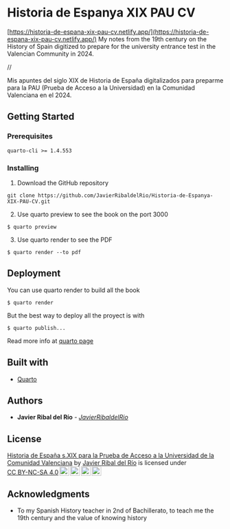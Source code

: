 # Historia de Espanya XIX PAU CV

[https://historia-de-espana-xix-pau-cv.netlify.app/](https://historia-de-espana-xix-pau-cv.netlify.app/)
My notes from the 19th century on the History of Spain digitized to prepare for the university entrance test in the Valencian Community in 2024. 

// 

Mis apuntes del siglo XIX de Historia de España digitalizados para preparme para la PAU (Prueba de Acceso a la Universidad) en la Comunidad Valenciana en el 2024.


## Getting Started
### Prerequisites

```
quarto-cli >= 1.4.553
```

### Installing

1. Download the GitHub repository
```
git clone https://github.com/JavierRibaldelRio/Historia-de-Espanya-XIX-PAU-CV.git
```

2. Use quarto preview to see the book on the port 3000

```
$ quarto preview
```

3. Use quarto render to see the PDF

```
$ quarto render --to pdf
```

## Deployment

You can use quarto render to build all the book

```
$ quarto render
```

But the best way to deploy all the proyect is with 
```
$ quarto publish...
```

Read more info at [quarto page](https://quarto.org/docs/publishing/)

## Built with

- [Quarto](https://quarto.org/)

## Authors

- **Javier Ribal del Río** - *[JavierRibaldelRio](https://github.com/JavierRibaldelRio)*

## License

  <p xmlns:cc="http://creativecommons.org/ns#" xmlns:dct="http://purl.org/dc/terms/"><a property="dct:title" rel="cc:attributionURL" href="https://historia-de-espana-xix-pau-cv.netlify.app/">Historia de España s.XIX para la Prueba de Acceso a la Universidad de la Comunidad Valenciana</a> by <a rel="cc:attributionURL dct:creator" property="cc:attributionName" href="https://github.com/JavierRibaldelRio">Javier Ribal del Río</a> is licensed under <a href="https://creativecommons.org/licenses/by-nc-sa/4.0/?ref=chooser-v1" target="_blank" rel="license noopener noreferrer" style="display:inline-block;">CC BY-NC-SA 4.0<img style="height:22px!important;margin-left:3px;vertical-align:text-bottom;" src="https://mirrors.creativecommons.org/presskit/icons/cc.svg?ref=chooser-v1" alt=""><img style="height:22px!important;margin-left:3px;vertical-align:text-bottom;" src="https://mirrors.creativecommons.org/presskit/icons/by.svg?ref=chooser-v1" alt=""><img style="height:22px!important;margin-left:3px;vertical-align:text-bottom;" src="https://mirrors.creativecommons.org/presskit/icons/nc.svg?ref=chooser-v1" alt=""><img style="height:22px!important;margin-left:3px;vertical-align:text-bottom;" src="https://mirrors.creativecommons.org/presskit/icons/sa.svg?ref=chooser-v1" alt=""></a></p> 

  ## Acknowledgments

  - To my Spanish History teacher in 2nd of Bachillerato, to teach me the  19th century and the value of knowing history